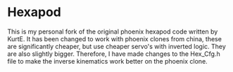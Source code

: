 # Hexapod
This is my personal fork of the original phoenix hexapod code written by KurtE.
It has been changed to work with phoenix clones from china, these are significantly cheaper, but use cheaper servo's with inverted logic. They are also slightly bigger. Therefore, I have made changes to the Hex_Cfg.h file to make the inverse kinematics work better on the phoenix clone.
